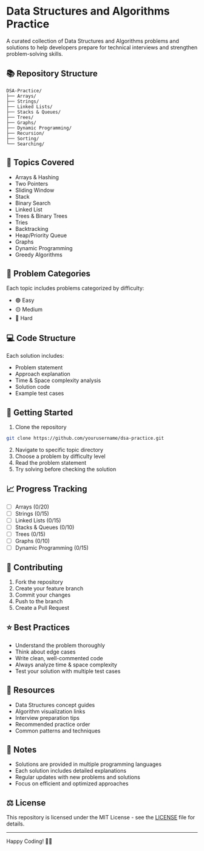 # Data Structures and Algorithms Practice

A curated collection of Data Structures and Algorithms problems and solutions to help developers prepare for technical interviews and strengthen problem-solving skills.

## 📚 Repository Structure

```
DSA-Practice/
├── Arrays/
├── Strings/
├── Linked Lists/
├── Stacks & Queues/
├── Trees/
├── Graphs/
├── Dynamic Programming/
├── Recursion/
├── Sorting/
└── Searching/
```

## 🎯 Topics Covered

- Arrays & Hashing
- Two Pointers
- Sliding Window
- Stack
- Binary Search
- Linked List
- Trees & Binary Trees
- Tries
- Backtracking
- Heap/Priority Queue
- Graphs
- Dynamic Programming
- Greedy Algorithms

## 📝 Problem Categories

Each topic includes problems categorized by difficulty:
- 🟢 Easy
- 🟡 Medium
- 🔴 Hard

## 💻 Code Structure

Each solution includes:
- Problem statement
- Approach explanation
- Time & Space complexity analysis
- Solution code
- Example test cases

## 🚀 Getting Started

1. Clone the repository
```bash
git clone https://github.com/yourusername/dsa-practice.git
```

2. Navigate to specific topic directory
3. Choose a problem by difficulty level
4. Read the problem statement
5. Try solving before checking the solution

## 📈 Progress Tracking

- [ ] Arrays (0/20)
- [ ] Strings (0/15)
- [ ] Linked Lists (0/15)
- [ ] Stacks & Queues (0/10)
- [ ] Trees (0/15)
- [ ] Graphs (0/10)
- [ ] Dynamic Programming (0/15)

## 🤝 Contributing

1. Fork the repository
2. Create your feature branch
3. Commit your changes
4. Push to the branch
5. Create a Pull Request

## ⭐ Best Practices

- Understand the problem thoroughly
- Think about edge cases
- Write clean, well-commented code
- Always analyze time & space complexity
- Test your solution with multiple test cases

## 📖 Resources

- Data Structures concept guides
- Algorithm visualization links
- Interview preparation tips
- Recommended practice order
- Common patterns and techniques

## 📝 Notes

- Solutions are provided in multiple programming languages
- Each solution includes detailed explanations
- Regular updates with new problems and solutions
- Focus on efficient and optimized approaches

## ⚖️ License

This repository is licensed under the MIT License - see the [LICENSE](LICENSE) file for details.

---
Happy Coding! 🚀✨
